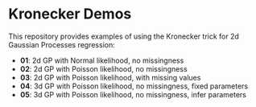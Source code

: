# Kronecker Demos

This repository provides examples of using the Kronecker trick for 2d Gaussian Processes regression:

- **01**: 2d GP with Normal likelihood, no missingness
- **02**: 2d GP with Poisson likelihood, no missingness
- **03**: 2d GP with Poisson likelihood, with missing values
- **04**: 3d GP with Poisson likelihood, no missingness, fixed parameters
- **05**: 3d GP with Poisson likelihood, no missingness, infer parameters